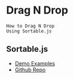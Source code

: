 # Drag N Drop

```
How to Drag N Drop
Using Sortable.js
```


## Sortable.js

-   [Demo Examples](https://sortablejs.github.io/Sortable/)
-   [Github Repo](https://github.com/SortableJS/Sortable)
